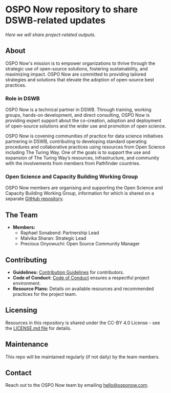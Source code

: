 # OSPO Now repository to share DSWB-related updates

*Here we will share project-related outputs.*  

## About

OSPO Now's mission is to empower organizations to thrive through the strategic use of open-source solutions, fostering sustainability, and maximizing impact. OSPO Now are committed to providing tailored strategies and solutions that elevate the adoption of open-source best practices.

### Role in DSWB

OSPO Now is a technical partner in DSWB.
Through training, working groups, hands-on development, and direct consulting, OSPO Now is providing expert support about the co-creation, adoption and deployment of open-source solutions and the wider use and promotion of open science. 

OSPO Now is covening communities of practice for data science initiatives partnering in DSWB, contributing to developing standard operating procedures and collaborative practices using resources from Open Science including The Turing Way.
One of the goals is to support the use and expansion of The Turing Way’s resources, infrastructure, and community with the involvements from members from Pathfinder countries.

### Open Science and Capacity Building Working Group

OSPO Now members are organising and supporting the Open Science and Capacity Building Working Group, information for which is shared on a separate [GitHub repository](https://github.com/aphrc-dswb/dswb-open-science-capacity-wg).

## The Team

- **Members:**
  - Raphael Sonabend: Partnership Lead
  - Malvika Sharan: Strategic Lead
  - Precious Onyowuchi: Open Source Community Manager

## Contributing

- **Guidelines:** [Contribution Guidelines](./CONTRIBUTING.md) for contributors.
- **Code of Conduct:** [Code of Conduct](./CODE_OF_CONDUCT.md) ensures a respectful project environment.
- **Resource Plans:** Details on available resources and recommended practices for the project team.

## Licensing

Resources in this repository is shared under the CC-BY 4.0 License - see the [LICENSE.md file](./LICENSE.md) for details.

## Maintenance

This repo will be maintained regularly (if not daily) by the team members.

## Contact

Reach out to the OSPO Now team by emailing [hello@osponow.com](mailto:hello@osponow.com).

